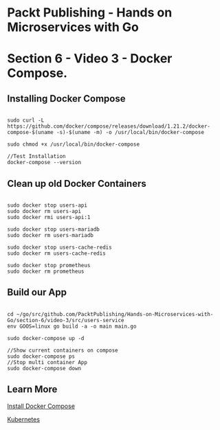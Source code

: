 # Packt Publishing - Hands on Microservices with Go
# Section 6 - Video 3 - Docker Compose.

## Installing Docker Compose

```

sudo curl -L https://github.com/docker/compose/releases/download/1.21.2/docker-compose-$(uname -s)-$(uname -m) -o /usr/local/bin/docker-compose

sudo chmod +x /usr/local/bin/docker-compose

//Test Installation
docker-compose --version

```

## Clean up old Docker Containers

```

sudo docker stop users-api
sudo docker rm users-api
sudo docker rmi users-api:1

sudo docker stop users-mariadb
sudo docker rm users-mariadb

sudo docker stop users-cache-redis
sudo docker rm users-cache-redis

sudo docker stop prometheus
sudo docker rm prometheus

```

## Build our App

```

cd ~/go/src/github.com/PacktPublishing/Hands-on-Microservices-with-Go/section-6/video-3/src/users-service
env GOOS=linux go build -a -o main main.go

sudo docker-compose up -d

//Show current containers on compose
sudo docker-compose ps
//Stop multi container App
sudo docker-compose down

```

## Learn More

[Install Docker Compose](https://docs.docker.com/compose/install/#install-compose)

[Kubernetes](https://kubernetes.io/)
